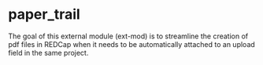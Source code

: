 # paper_trail
The goal of this external module (ext-mod) is to streamline the creation of pdf files in REDCap when it needs to be automatically attached to an upload field in the same project.
